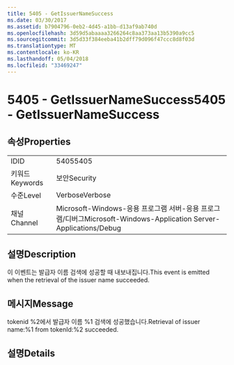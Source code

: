```yaml
---
title: 5405 - GetIssuerNameSuccess
ms.date: 03/30/2017
ms.assetid: b7904796-0eb2-4d45-a1bb-d13af9ab740d
ms.openlocfilehash: 3d59d5abaaaa3266264c8aa373aa13b5390a9cc5
ms.sourcegitcommit: 3d5d33f384eeba41b2dff79d096f47ccc8d8f03d
ms.translationtype: MT
ms.contentlocale: ko-KR
ms.lasthandoff: 05/04/2018
ms.locfileid: "33469247"
---
```

# <a name="5405---getissuernamesuccess"></a><span data-ttu-id="a0185-102">5405 - GetIssuerNameSuccess</span><span class="sxs-lookup"><span data-stu-id="a0185-102">5405 - GetIssuerNameSuccess</span></span>
## <a name="properties"></a><span data-ttu-id="a0185-103">속성</span><span class="sxs-lookup"><span data-stu-id="a0185-103">Properties</span></span>  
  
|||  
|-|-|  
|<span data-ttu-id="a0185-104">ID</span><span class="sxs-lookup"><span data-stu-id="a0185-104">ID</span></span>|<span data-ttu-id="a0185-105">5405</span><span class="sxs-lookup"><span data-stu-id="a0185-105">5405</span></span>|  
|<span data-ttu-id="a0185-106">키워드</span><span class="sxs-lookup"><span data-stu-id="a0185-106">Keywords</span></span>|<span data-ttu-id="a0185-107">보안</span><span class="sxs-lookup"><span data-stu-id="a0185-107">Security</span></span>|  
|<span data-ttu-id="a0185-108">수준</span><span class="sxs-lookup"><span data-stu-id="a0185-108">Level</span></span>|<span data-ttu-id="a0185-109">Verbose</span><span class="sxs-lookup"><span data-stu-id="a0185-109">Verbose</span></span>|  
|<span data-ttu-id="a0185-110">채널</span><span class="sxs-lookup"><span data-stu-id="a0185-110">Channel</span></span>|<span data-ttu-id="a0185-111">Microsoft-Windows-응용 프로그램 서버-응용 프로그램/디버그</span><span class="sxs-lookup"><span data-stu-id="a0185-111">Microsoft-Windows-Application Server-Applications/Debug</span></span>|  
  
## <a name="description"></a><span data-ttu-id="a0185-112">설명</span><span class="sxs-lookup"><span data-stu-id="a0185-112">Description</span></span>  
 <span data-ttu-id="a0185-113">이 이벤트는 발급자 이름 검색에 성공할 때 내보내집니다.</span><span class="sxs-lookup"><span data-stu-id="a0185-113">This event is emitted when the retrieval of the issuer name succeeded.</span></span>  
  
## <a name="message"></a><span data-ttu-id="a0185-114">메시지</span><span class="sxs-lookup"><span data-stu-id="a0185-114">Message</span></span>  
 <span data-ttu-id="a0185-115">tokenid %2에서 발급자 이름 %1 검색에 성공했습니다.</span><span class="sxs-lookup"><span data-stu-id="a0185-115">Retrieval of issuer name:%1 from tokenId:%2 succeeded.</span></span>  
  
## <a name="details"></a><span data-ttu-id="a0185-116">설명</span><span class="sxs-lookup"><span data-stu-id="a0185-116">Details</span></span>
